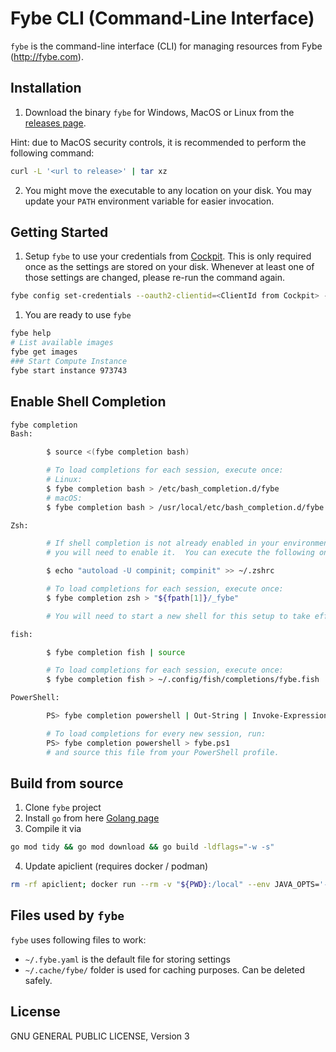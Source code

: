 # Fybe CLI (Command-Line Interface)

`fybe` is the command-line interface (CLI) for managing resources from Fybe (http://fybe.com).

## Installation

1. Download the binary `fybe` for Windows, MacOS or Linux from the [releases page](https://github.com/fybecom/fybe/releases).

Hint: due to MacOS security controls, it is recommended to perform the following command:

```sh
curl -L '<url to release>' | tar xz
```

2. You might move the executable to any location on your disk. You may update your `PATH` environment variable for easier invocation.

## Getting Started

1. Setup `fybe` to use your credentials from [Cockpit](https://cockpit.fybe.com/account/security). This is only required once as the settings are stored on your disk. Whenever at least one of those settings are changed, please re-run the command again.

  ```sh
  fybe config set-credentials --oauth2-clientid=<ClientId from Cockpit> --oauth2-client-secret=<ClientSecret from Cockpit> --oauth2-user=<API User from Cockpit> --oauth2-password=<API Password from Cockpit>
  ```

1. You are ready to use `fybe`

```sh
fybe help
# List available images
fybe get images
### Start Compute Instance
fybe start instance 973743
```

## Enable Shell Completion

```sh
fybe completion
Bash:

        $ source <(fybe completion bash)

        # To load completions for each session, execute once:
        # Linux:
        $ fybe completion bash > /etc/bash_completion.d/fybe
        # macOS:
        $ fybe completion bash > /usr/local/etc/bash_completion.d/fybe

Zsh:

        # If shell completion is not already enabled in your environment,
        # you will need to enable it.  You can execute the following once:

        $ echo "autoload -U compinit; compinit" >> ~/.zshrc

        # To load completions for each session, execute once:
        $ fybe completion zsh > "${fpath[1]}/_fybe"

        # You will need to start a new shell for this setup to take effect.

fish:

        $ fybe completion fish | source

        # To load completions for each session, execute once:
        $ fybe completion fish > ~/.config/fish/completions/fybe.fish

PowerShell:

        PS> fybe completion powershell | Out-String | Invoke-Expression

        # To load completions for every new session, run:
        PS> fybe completion powershell > fybe.ps1
        # and source this file from your PowerShell profile.
```

## Build from source

1. Clone `fybe` project
2. Install `go` from here [Golang page](https://golang.org/doc/install)
3. Compile it via

```sh
go mod tidy && go mod download && go build -ldflags="-w -s"
```

4. Update apiclient (requires docker / podman)

```sh
rm -rf apiclient; docker run --rm -v "${PWD}:/local" --env JAVA_OPTS='-Dio.swagger.parser.util.RemoteUrl.trustAll=true -Dio.swagger.v3.parser.util.RemoteUrl.trustAll=true' openapitools/openapi-generator-cli:v5.2.1 generate --skip-validate-spec --input-spec 'https://api.fybe.com/api-v1.yaml' --generator-name go --output /local/apiclient
```

## Files used by `fybe`

`fybe` uses following files to work:

* `~/.fybe.yaml` is the default file for storing settings
* `~/.cache/fybe/` folder is used for caching purposes. Can be deleted safely.

## License

GNU GENERAL PUBLIC LICENSE, Version 3

